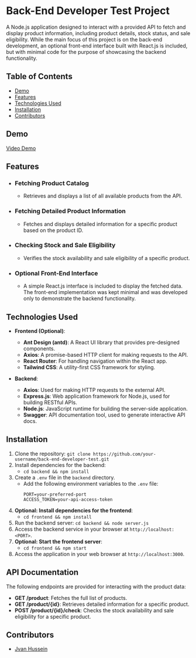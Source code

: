 # Back-End Developer Test Project
A Node.js application designed to interact with a provided API to fetch and display product information, including product details, stock status, and sale eligibility. While the main focus of this project is on the back-end development, an optional front-end interface built with React.js is included, but with minimal code for the purpose of showcasing the backend functionality.

## Table of Contents

- [Demo](#demo)
- [Features](#features)
- [Technologies Used](#technologiesUsed)
- [Installation](#installation)
- [Contributors](#contributors)

## Demo
[Video Demo](https://drive.google.com/file/d/1HJ1kAhktl9q5LbdIa91pKzeqbvy02wJq/view?usp=sharing)

## Features
- ### **Fetching Product Catalog**
  - Retrieves and displays a list of all available products from the API.

- ### **Fetching Detailed Product Information**
  - Fetches and displays detailed information for a specific product based on the product ID.

- ### **Checking Stock and Sale Eligibility**
  - Verifies the stock availability and sale eligibility of a specific product.

- ### **Optional Front-End Interface**
  - A simple React.js interface is included to display the fetched data. The front-end implementation was kept minimal and was developed only to demonstrate the backend functionality.

## Technologies Used

- **Frontend (Optional)**:
  - **Ant Design (antd)**: A React UI library that provides pre-designed components.
  - **Axios**: A promise-based HTTP client for making requests to the API.
  - **React Router**: For handling navigation within the React app.
  - **Tailwind CSS**: A utility-first CSS framework for styling.

- **Backend**:
  - **Axios**: Used for making HTTP requests to the external API.
  - **Express.js**: Web application framework for Node.js, used for building RESTful APIs.
  - **Node.js**: JavaScript runtime for building the server-side application.
  - **Swagger**: API documentation tool, used to generate interactive API docs.

## Installation

1. Clone the repository: `git clone https://github.com/your-username/back-end-developer-test.git`
2. Install dependencies for the backend:
   - `cd backend && npm install`
3. Create a `.env` file in the `backend` directory.
   - Add the following environment variables to the `.env` file:
     ```
     PORT=your-preferred-port
     ACCESS_TOKEN=your-api-access-token
     ```
4. **Optional: Install dependencies for the frontend**:
   - `cd frontend && npm install`
5. Run the backend server: `cd backend && node server.js`
6. Access the backend service in your browser at `http://localhost:<PORT>`.
7. **Optional: Start the frontend server**:
   - `cd frontend && npm start`
8. Access the application in your web browser at `http://localhost:3000`.

## API Documentation
The following endpoints are provided for interacting with the product data:

- **GET /product**: Fetches the full list of products.
- **GET /product/{id}**: Retrieves detailed information for a specific product.
- **POST /product/{id}/check**: Checks the stock availability and sale eligibility for a specific product.

## Contributors

- [Jvan Hussein](https://github.com/jwanhussein151044078)
